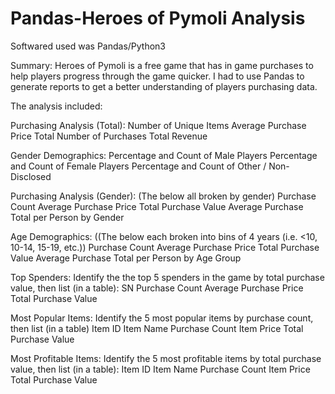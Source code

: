 # Pandas-Heroes of Pymoli Analysis

Softwared used was Pandas/Python3

Summary:
Heroes of Pymoli is a free game that has in game purchases to help players progress through the game quicker.  I had to use Pandas to generate reports to get a better understanding of players purchasing data.

The analysis included:

  
  
  Purchasing Analysis (Total):
Number of Unique Items
Average Purchase Price
Total Number of Purchases
Total Revenue



Gender Demographics:
Percentage and Count of Male Players
Percentage and Count of Female Players
Percentage and Count of Other / Non-Disclosed



Purchasing Analysis (Gender): (The below all broken by gender)
Purchase Count
Average Purchase Price
Total Purchase Value
Average Purchase Total per Person by Gender


      
Age Demographics: ((The below each broken into bins of 4 years (i.e. <10, 10-14, 15-19, etc.))
Purchase Count
Average Purchase Price
Total Purchase Value
Average Purchase Total per Person by Age Group



Top Spenders: Identify the the top 5 spenders in the game by total purchase value, then list (in a table):
SN
Purchase Count
Average Purchase Price
Total Purchase Value



Most Popular Items: Identify the 5 most popular items by purchase count, then list (in a table)
Item ID
Item Name
Purchase Count
Item Price
Total Purchase Value



Most Profitable Items: Identify the 5 most profitable items by total purchase value, then list (in a table):
Item ID
Item Name
Purchase Count
Item Price
Total Purchase Value
      
